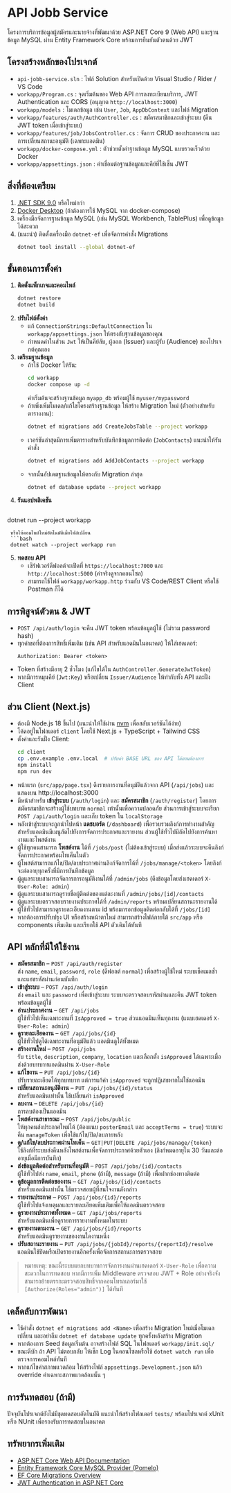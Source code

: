 # API Jobb Service

โครงการบริการข้อมูลผู้สมัครและนายจ้างที่พัฒนาด้วย ASP.NET Core 9 (Web API) และฐานข้อมูล MySQL ผ่าน Entity Framework Core พร้อมการยืนยันตัวตนด้วย JWT

## โครงสร้างหลักของโปรเจกต์
- `api-jobb-service.sln` : ไฟล์ Solution สำหรับเปิดด้วย Visual Studio / Rider / VS Code
- `workapp/Program.cs` : จุดเริ่มต้นของ Web API การลงทะเบียนบริการ, JWT Authentication และ CORS (อนุญาต `http://localhost:3000`)
- `workapp/models` : โมเดลข้อมูล เช่น `User`, `Job`, `AppDbContext` และไฟล์ Migration
- `workapp/features/auth/AuthController.cs` : สมัครสมาชิกและเข้าสู่ระบบ (คืน JWT token เมื่อเข้าสู่ระบบ)
- `workapp/features/job/JobsController.cs` : จัดการ CRUD ของประกาศงาน และการเปลี่ยนสถานะอนุมัติ (เฉพาะแอดมิน)
- `workapp/docker-compose.yml` : ตัวช่วยตั้งค่าฐานข้อมูล MySQL แบบรวดเร็วด้วย Docker
- `workapp/appsettings.json` : ค่าเชื่อมต่อฐานข้อมูลและคีย์ที่ใช้เซ็น JWT

## สิ่งที่ต้องเตรียม
1. [.NET SDK 9.0](https://dotnet.microsoft.com/) หรือใหม่กว่า
2. [Docker Desktop](https://www.docker.com/products/docker-desktop/) (ถ้าต้องการใช้ MySQL จาก docker-compose)
3. เครื่องมือจัดการฐานข้อมูล MySQL (เช่น MySQL Workbench, TablePlus) เพื่อดูข้อมูลได้สะดวก
4. (แนะนำ) ติดตั้งเครื่องมือ `dotnet-ef` เพื่อจัดการคำสั่ง Migrations
   ```bash
   dotnet tool install --global dotnet-ef
   ```

## ขั้นตอนการตั้งค่า
1. **ติดตั้งแพ็กเกจและคอมไพล์**
   ```bash
   dotnet restore
   dotnet build
   ```
2. **ปรับไฟล์ตั้งค่า**
   - แก้ `ConnectionStrings:DefaultConnection` ใน `workapp/appsettings.json` ให้ตรงกับฐานข้อมูลของคุณ
   - กำหนดค่าในส่วน `Jwt` ให้เป็นคีย์ลับ, ผู้ออก (Issuer) และผู้รับ (Audience) ของโปรเจกต์คุณเอง
3. **เตรียมฐานข้อมูล**
   - ถ้าใช้ Docker ให้รัน:
     ```bash
     cd workapp
     docker compose up -d
     ```
     ค่าเริ่มต้นจะสร้างฐานข้อมูล `myapp_db` พร้อมผู้ใช้ `myuser/mypassword`
   - ถ้าเพิ่งเพิ่มโมเดล/แก้ไขโครงสร้างฐานข้อมูล ให้สร้าง Migration ใหม่ (ตัวอย่างสำหรับตารางงาน):
     ```bash
     dotnet ef migrations add CreateJobsTable --project workapp
     ```
   - เวอร์ชันล่าสุดมีการเพิ่มตารางสำหรับบันทึกข้อมูลการติดต่อ (`JobContacts`) แนะนำให้รันคำสั่ง
     ```bash
     dotnet ef migrations add AddJobContacts --project workapp
     ```
   - จากนั้นอัปเดตฐานข้อมูลให้ตรงกับ Migration ล่าสุด
     ```bash
     dotnet ef database update --project workapp
     ```
4. **รันแอปพลิเคชัน**
   ```bash
 dotnet run --project workapp
  ```
   หรือให้คอมไพล์ใหม่อัตโนมัติเมื่อไฟล์เปลี่ยน
   ```bash
   dotnet watch --project workapp run
   ```
5. **ทดสอบ API**
   - เซิร์ฟเวอร์ดีฟอลต์จะเปิดที่ `https://localhost:7000` และ `http://localhost:5000` (ค่าจริงดูจากคอนโซล)
   - สามารถใช้ไฟล์ `workapp/workapp.http` ร่วมกับ VS Code/REST Client หรือใช้ Postman ก็ได้

## การพิสูจน์ตัวตน & JWT
- `POST /api/auth/login` จะคืน JWT token พร้อมข้อมูลผู้ใช้ (ไม่รวม password hash)
- ทุกคำขอที่ต้องการสิทธิ์เพิ่มเติม (เช่น API สำหรับแอดมินในอนาคต) ให้ใส่เฮดเดอร์:
  ```text
  Authorization: Bearer <token>
  ```
- Token ที่สร้างมีอายุ 2 ชั่วโมง (แก้ไขได้ใน `AuthController.GenerateJwtToken`)
- หากมีการหมุนคีย์ (`Jwt:Key`) หรือเปลี่ยน `Issuer/Audience` ให้ทำกับทั้ง API และฝั่ง Client

## ส่วน Client (Next.js)
- ต้องมี Node.js 18 ขึ้นไป (แนะนำให้ใช้ผ่าน [nvm](https://github.com/nvm-sh/nvm) เพื่อสลับเวอร์ชันได้ง่าย)
- โค้ดอยู่ในโฟลเดอร์ `client` โดยใช้ Next.js + TypeScript + Tailwind CSS
- ตั้งค่าและรันฝั่ง Client:
  ```bash
  cd client
  cp .env.example .env.local  # ปรับค่า BASE URL ของ API ได้ตามต้องการ
  npm install
  npm run dev
  ```
- หน้าแรก (`src/app/page.tsx`) ดึงรายการงานที่อนุมัติแล้วจาก API (`/api/jobs`) และแสดงบน http://localhost:3000
- มีหน้าสำหรับ **เข้าสู่ระบบ** (`/auth/login`) และ **สมัครสมาชิก** (`/auth/register`) โดยการสมัครสมาชิกจะสร้างผู้ใช้บทบาท `normal` เท่านั้นเพื่อความปลอดภัย ส่วนการเข้าสู่ระบบจะเรียก `POST /api/auth/login` และเก็บ token ใน `localStorage`
- หลังเข้าสู่ระบบจะถูกนำไปหน้า **แดชบอร์ด** (`/dashboard`) เพื่อรวบรวมลิงก์การทำงานสำคัญ สำหรับแอดมินมีเมนูลัดไปยังการจัดการประกาศและรายงาน ส่วนผู้ใช้ทั่วไปมีลัดไปยังการค้นหางานและโพสต์งาน
- ผู้ใช้ทุกคนสามารถ **โพสต์งาน** ได้ที่ `/jobs/post` (ไม่ต้องเข้าสู่ระบบ) เมื่อส่งแล้วระบบจะคืนลิงก์จัดการประกาศพร้อมโทเค็นในตัว
- ผู้โพสต์สามารถแก้ไข/ปิด/ลบประกาศผ่านลิงก์จัดการได้ที่ `/jobs/manage/<token>` โดยลิงก์จะต่ออายุทุกครั้งที่มีการบันทึกข้อมูล
- ผู้ดูแลระบบสามารถจัดการการอนุมัติงานได้ที่ `/admin/jobs` (ดึงข้อมูลโดยส่งเฮดเดอร์ `X-User-Role: admin`)
- ผู้ดูแลระบบสามารถดูรายชื่อผู้ติดต่อของแต่ละงานที่ `/admin/jobs/[id]/contacts`
- ผู้ดูแลระบบตรวจสอบรายงานประกาศได้ที่ `/admin/reports` พร้อมเปลี่ยนสถานะรายงานได้
- ผู้ใช้ทั่วไปสามารถดูรายละเอียดงานตาม id พร้อมกรอกข้อมูลติดต่อกลับได้ที่ `/jobs/[id]`
- หากต้องการปรับปรุง UI หรือสร้างหน้าตาใหม่ สามารถสร้างไฟล์ภายใต้ `src/app` หรือ components เพิ่มเติม และเรียกใช้ API ตัวเดิมได้ทันที

## API หลักที่มีให้ใช้งาน
- **สมัครสมาชิก** – `POST /api/auth/register`  
  ส่ง `name`, `email`, `password`, `role` (ดีฟอลต์ `normal`) เพื่อสร้างผู้ใช้ใหม่ ระบบเช็คเมลซ้ำและแฮชรหัสผ่านก่อนบันทึก
- **เข้าสู่ระบบ** – `POST /api/auth/login`  
  ส่ง `email` และ `password` เพื่อเข้าสู่ระบบ ระบบจะตรวจสอบรหัสผ่านและคืน JWT token พร้อมข้อมูลผู้ใช้
- **อ่านประกาศงาน** – `GET /api/jobs`  
  ผู้ใช้ทั่วไปเห็นเฉพาะงานที่ `IsApproved = true` ส่วนแอดมินเห็นทุกงาน (แนบเฮดเดอร์ `X-User-Role: admin`)
- **ดูรายละเอียดงาน** – `GET /api/jobs/{id}`  
  ผู้ใช้ทั่วไปดูได้เฉพาะงานที่อนุมัติแล้ว แอดมินดูได้ทั้งหมด
- **สร้างงานใหม่** – `POST /api/jobs`  
  รับ `title`, `description`, `company`, `location` และเลือกตั้ง `isApproved` ได้เฉพาะเมื่อส่งด้วยบทบาทแอดมินผ่าน `X-User-Role`
- **แก้ไขงาน** – `PUT /api/jobs/{id}`  
  ปรับรายละเอียดได้ทุกบทบาท แต่การแก้ค่า `isApproved` จะถูกปฏิเสธหากไม่ใช่แอดมิน
- **เปลี่ยนสถานะอนุมัติงาน** – `PUT /api/jobs/{id}/status`  
  สำหรับแอดมินเท่านั้น ใช้เปลี่ยนค่า `isApproved`
- **ลบงาน** – `DELETE /api/jobs/{id}`  
  การลบต้องเป็นแอดมิน
- **โพสต์งานสาธารณะ** – `POST /api/jobs/public`  
  ให้ทุกคนส่งประกาศใหม่ได้ (ต้องแนบ `posterEmail` และ `acceptTerms = true`) ระบบจะคืน `manageToken` เพื่อใช้แก้ไข/ปิด/ลบภายหลัง
- **ดู/แก้ไข/ลบประกาศผ่านโทเค็น** – `GET|PUT|DELETE /api/jobs/manage/{token}`  
  ใช้ลิงก์ที่ระบบส่งคืนหลังโพสต์งานเพื่อจัดการประกาศด้วยตัวเอง (ลิงก์หมดอายุใน 30 วันและต่ออายุเมื่อมีการบันทึก)
- **ส่งข้อมูลติดต่อสำหรับงานที่อนุมัติ** – `POST /api/jobs/{id}/contacts`  
  ผู้ใช้ทั่วไปส่ง `name`, `email`, `phone` (ถ้ามี), `message` (ถ้ามี) เพื่อฝากช่องทางติดต่อ
- **ดูข้อมูลการติดต่อของงาน** – `GET /api/jobs/{id}/contacts`  
  สำหรับแอดมินเท่านั้น ใช้ตรวจสอบผู้ที่สนใจงานดังกล่าว
- **รายงานประกาศ** – `POST /api/jobs/{id}/reports`  
  ผู้ใช้ทั่วไปแจ้งเหตุผลและรายละเอียดเพิ่มเติมเพื่อให้แอดมินตรวจสอบ
- **ดูรายงานประกาศทั้งหมด** – `GET /api/jobs/reports`  
  สำหรับแอดมินเพื่อดูรายการรายงานทั้งหมดในระบบ
- **ดูรายงานตามงาน** – `GET /api/jobs/{id}/reports`  
  สำหรับแอดมินดูรายงานของงานใดงานหนึ่ง
- **ปรับสถานะรายงาน** – `PUT /api/jobs/{jobId}/reports/{reportId}/resolve`  
  แอดมินใช้ปิดหรือเปิดรายงานอีกครั้งเพื่อจัดการสถานะการตรวจสอบ

> หมายเหตุ: ขณะนี้ระบบแยกบทบาทการจัดการงานผ่านเฮดเดอร์ `X-User-Role` เพื่อความสะดวกในการทดสอบ หากมีการเพิ่ม Middleware ตรวจสอบ JWT + Role อย่างจริงจัง สามารถย้ายตรรกะตรวจสอบสิทธิ์จากคอนโทรลเลอร์มาใช้ `[Authorize(Roles="admin")]` ได้ทันที

## เคล็ดลับการพัฒนา
- ใช้คำสั่ง `dotnet ef migrations add <Name>` เพื่อสร้าง Migration ใหม่เมื่อโมเดลเปลี่ยน และอย่าลืม `dotnet ef database update` ทุกครั้งหลังสร้าง Migration
- หากต้องการ Seed ข้อมูลเริ่มต้น อาจสร้างไฟล์ SQL ในโฟลเดอร์ `workapp/init.sql/`
- ขณะดีบัก ถ้า API ไม่ตอบกลับ ให้เช็ก Log ในคอนโซลหรือใช้ `dotnet watch run` เพื่อตรวจการคอมไพล์ทันที
- หากแก้ไขค่าสภาพแวดล้อม ให้สร้างไฟล์ `appsettings.Development.json` แล้ว override ค่าเฉพาะสภาพแวดล้อมนั้น ๆ

## การรันทดสอบ (ถ้ามี)
ปัจจุบันโปรเจกต์ยังไม่มีชุดทดสอบอัตโนมัติ แนะนำให้สร้างโฟลเดอร์ `tests/` พร้อมโปรเจกต์ xUnit หรือ NUnit เพื่อรองรับการทดสอบในอนาคต

## ทรัพยากรเพิ่มเติม
- [ASP.NET Core Web API Documentation](https://learn.microsoft.com/aspnet/core/web-api/)
- [Entity Framework Core MySQL Provider (Pomelo)](https://github.com/PomeloFoundation/Pomelo.EntityFrameworkCore.MySql)
- [EF Core Migrations Overview](https://learn.microsoft.com/ef/core/managing-schemas/migrations/)
- [JWT Authentication in ASP.NET Core](https://learn.microsoft.com/aspnet/core/security/authentication/jwt)
